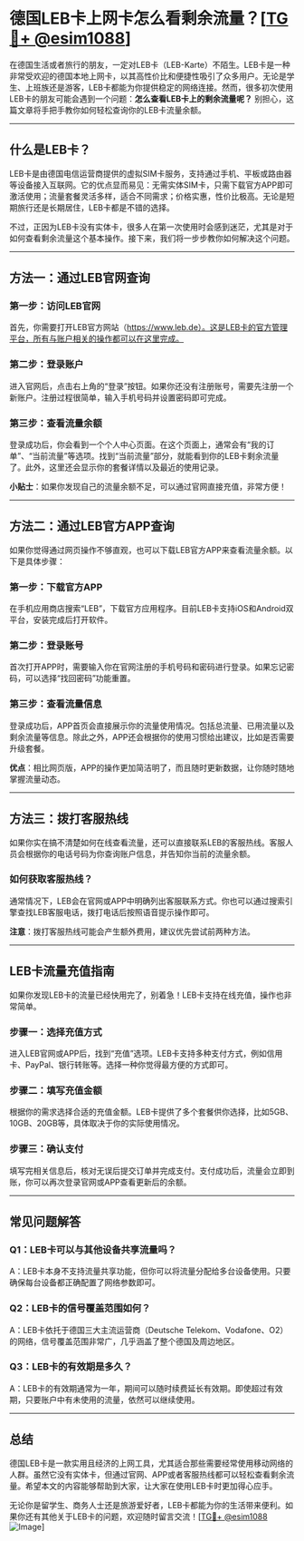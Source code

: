 # 德国LEB卡上网卡怎么看剩余流量？[[TG💪+ @esim1088](https://t.me/s/esim1088)]

在德国生活或者旅行的朋友，一定对LEB卡（LEB-Karte）不陌生。LEB卡是一种非常受欢迎的德国本地上网卡，以其高性价比和便捷性吸引了众多用户。无论是学生、上班族还是游客，LEB卡都能为你提供稳定的网络连接。然而，很多初次使用LEB卡的朋友可能会遇到一个问题：**怎么查看LEB卡上的剩余流量呢？** 别担心，这篇文章将手把手教你如何轻松查询你的LEB卡流量余额。

---

## 什么是LEB卡？

LEB卡是由德国电信运营商提供的虚拟SIM卡服务，支持通过手机、平板或路由器等设备接入互联网。它的优点显而易见：无需实体SIM卡，只需下载官方APP即可激活使用；流量套餐灵活多样，适合不同需求；价格实惠，性价比极高。无论是短期旅行还是长期居住，LEB卡都是不错的选择。

不过，正因为LEB卡没有实体卡，很多人在第一次使用时会感到迷茫，尤其是对于如何查看剩余流量这个基本操作。接下来，我们将一步步教你如何解决这个问题。

---

## 方法一：通过LEB官网查询

### 第一步：访问LEB官网
首先，你需要打开LEB官方网站（https://www.leb.de）。这是LEB卡的官方管理平台，所有与账户相关的操作都可以在这里完成。

### 第二步：登录账户
进入官网后，点击右上角的“登录”按钮。如果你还没有注册账号，需要先注册一个新账户。注册过程很简单，输入手机号码并设置密码即可完成。

### 第三步：查看流量余额
登录成功后，你会看到一个个人中心页面。在这个页面上，通常会有“我的订单”、“当前流量”等选项。找到“当前流量”部分，就能看到你的LEB卡剩余流量了。此外，这里还会显示你的套餐详情以及最近的使用记录。

**小贴士**：如果你发现自己的流量余额不足，可以通过官网直接充值，非常方便！

---

## 方法二：通过LEB官方APP查询

如果你觉得通过网页操作不够直观，也可以下载LEB官方APP来查看流量余额。以下是具体步骤：

### 第一步：下载官方APP
在手机应用商店搜索“LEB”，下载官方应用程序。目前LEB卡支持iOS和Android双平台，安装完成后打开软件。

### 第二步：登录账号
首次打开APP时，需要输入你在官网注册的手机号码和密码进行登录。如果忘记密码，可以选择“找回密码”功能重置。

### 第三步：查看流量信息
登录成功后，APP首页会直接展示你的流量使用情况。包括总流量、已用流量以及剩余流量等信息。除此之外，APP还会根据你的使用习惯给出建议，比如是否需要升级套餐。

**优点**：相比网页版，APP的操作更加简洁明了，而且随时更新数据，让你随时随地掌握流量动态。

---

## 方法三：拨打客服热线

如果你实在搞不清楚如何在线查看流量，还可以直接联系LEB的客服热线。客服人员会根据你的电话号码为你查询账户信息，并告知你当前的流量余额。

### 如何获取客服热线？
通常情况下，LEB会在官网或APP中明确列出客服联系方式。你也可以通过搜索引擎查找LEB客服电话，拨打电话后按照语音提示操作即可。

**注意**：拨打客服热线可能会产生额外费用，建议优先尝试前两种方法。

---

## LEB卡流量充值指南

如果你发现LEB卡的流量已经快用完了，别着急！LEB卡支持在线充值，操作也非常简单。

### 步骤一：选择充值方式
进入LEB官网或APP后，找到“充值”选项。LEB卡支持多种支付方式，例如信用卡、PayPal、银行转账等。选择一种你觉得最方便的方式即可。

### 步骤二：填写充值金额
根据你的需求选择合适的充值金额。LEB卡提供了多个套餐供你选择，比如5GB、10GB、20GB等，具体取决于你的实际使用情况。

### 步骤三：确认支付
填写完相关信息后，核对无误后提交订单并完成支付。支付成功后，流量会立即到账，你可以再次登录官网或APP查看更新后的余额。

---

## 常见问题解答

### Q1：LEB卡可以与其他设备共享流量吗？
A：LEB卡本身不支持流量共享功能，但你可以将流量分配给多台设备使用。只要确保每台设备都正确配置了网络参数即可。

### Q2：LEB卡的信号覆盖范围如何？
A：LEB卡依托于德国三大主流运营商（Deutsche Telekom、Vodafone、O2）的网络，信号覆盖范围非常广，几乎涵盖了整个德国及周边地区。

### Q3：LEB卡的有效期是多久？
A：LEB卡的有效期通常为一年，期间可以随时续费延长有效期。即使超过有效期，只要账户中有未使用的流量，依然可以继续使用。

---

## 总结

德国LEB卡是一款实用且经济的上网工具，尤其适合那些需要经常使用移动网络的人群。虽然它没有实体卡，但通过官网、APP或者客服热线都可以轻松查看剩余流量。希望本文的内容能够帮助到大家，让大家在使用LEB卡时更加得心应手。

无论你是留学生、商务人士还是旅游爱好者，LEB卡都能为你的生活带来便利。如果你还有其他关于LEB卡的问题，欢迎随时留言交流！[[TG💪+ @esim1088](https://t.me/s/esim1088) ![Image](https://i.postimg.cc/4NQfJmqS/Snipaste-2025-05-13-00-14-12.png)]